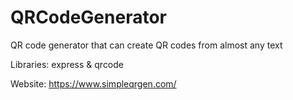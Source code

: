 # QRCodeGenerator
QR code generator that can create QR codes from almost any text

Libraries: express & qrcode

Website:
https://www.simpleqrgen.com/
